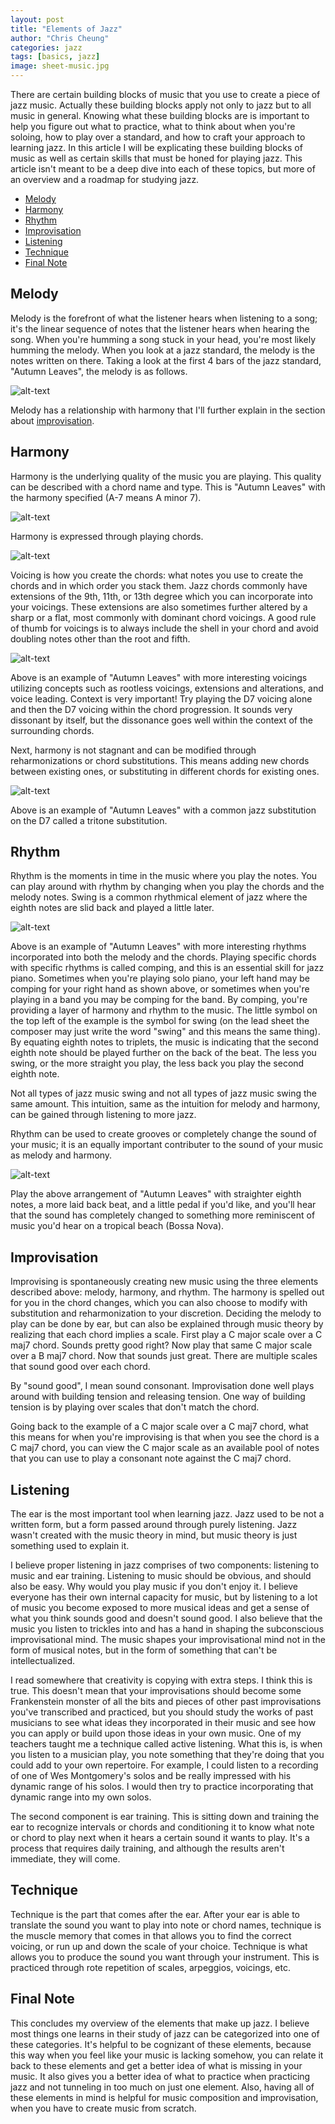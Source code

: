 ```yaml
---
layout: post
title: "Elements of Jazz"
author: "Chris Cheung"
categories: jazz
tags: [basics, jazz]
image: sheet-music.jpg
---
```


There are certain building blocks of music that you use to create a piece of jazz music. Actually these building blocks apply not only to jazz but to all music in general. Knowing what these building blocks are is important to help you figure out what to practice, what to think about when you're soloing, how to play over a standard, and how to craft your approach to learning jazz. In this article I will be explicating these building blocks of music as well as certain skills that must be honed for playing jazz. This article isn't meant to be a deep dive into each of these topics, but more of an overview and a roadmap for studying jazz.

- [Melody](#melody)
- [Harmony](#harmony)
- [Rhythm](#rhythm)
- [Improvisation](#improvisation)
- [Listening](#listening)
- [Technique](#technique)
- [Final Note](#final-note)

## Melody

Melody is the forefront of what the listener hears when listening to a song; it's the linear sequence of notes that the listener hears when hearing the song. When you're humming a song stuck in your head, you're most likely humming the melody. When you look at a jazz standard, the melody is the notes written on there. Taking a look at the first 4 bars of the jazz standard, "Autumn Leaves", the melody is as follows.

![alt-text]({{site.github.url}}/assets/img/elements-of-jazz/autumn-leaves-melody.png "Melody of Autumn Leaves")

Melody has a relationship with harmony that I'll further explain in the section about [improvisation](#improvisation).

## Harmony

Harmony is the underlying quality of the music you are playing. This quality can be described with a chord name and type. This is "Autumn Leaves" with the harmony specified (A-7 means A minor 7).

![alt-text]({{site.github.url}}/assets/img/elements-of-jazz/autumn-leaves-chord-names.png "Autumn Leaves with Chord Names")

Harmony is expressed through playing chords.

![alt-text]({{site.github.url}}/assets/img/elements-of-jazz/autumn-leaves-block-chords.png "Autumn Leaves with Block Chords")

Voicing is how you create the chords: what notes you use to create the chords and in which order you stack them. Jazz chords commonly have extensions of the 9th, 11th, or 13th degree which you can incorporate into your voicings. These extensions are also sometimes further altered by a sharp or a flat, most commonly with dominant chord voicings. A good rule of thumb for voicings is to always include the shell in your chord and avoid doubling notes other than the root and fifth.

![alt-text]({{site.github.url}}/assets/img/elements-of-jazz/autumn-leaves-voicings.png "Autumn Leaves with Different Voicings")

Above is an example of "Autumn Leaves" with more interesting voicings utilizing concepts such as rootless voicings, extensions and alterations, and voice leading. Context is very important! Try playing the D7 voicing alone and then the D7 voicing within the chord progression. It sounds very dissonant by itself, but the dissonance goes well within the context of the surrounding chords.

Next, harmony is not stagnant and can be modified through reharmonizations or chord substitutions. This means adding new chords between existing ones, or substituting in different chords for existing ones.

![alt-text]({{site.github.url}}/assets/img/elements-of-jazz/autumn-leaves-tritone-sub.png "Autumn Leaves with Tritone Substition")

Above is an example of "Autumn Leaves" with a common jazz substitution on the D7 called a tritone substitution.

## Rhythm

Rhythm is the moments in time in the music where you play the notes. You can play around with rhythm by changing when you play the chords and the melody notes. Swing is a common rhythmical element of jazz where the eighth notes are slid back and played a little later.

![alt-text]({{site.github.url}}/assets/img/elements-of-jazz/autumn-leaves-swing.png "Autumn Leaves with Swing")

Above is an example of "Autumn Leaves" with more interesting rhythms incorporated into both the melody and the chords. Playing specific chords with specific rhythms is called comping, and this is an essential skill for jazz piano. Sometimes when you're playing solo piano, your left hand may be comping for your right hand as shown above, or sometimes when you're playing in a band you may be comping for the band. By comping, you're providing a layer of harmony and rhythm to the music. The little symbol on the top left of the example is the symbol for swing (on the lead sheet the composer may just write the word "swing" and this means the same thing). By equating eighth notes to triplets, the music is indicating that the second eighth note should be played further on the back of the beat. The less you swing, or the more straight you play, the less back you play the second eighth note.

Not all types of jazz music swing and not all types of jazz music swing the same amount. This intuition, same as the intuition for melody and harmony, can be gained through listening to more jazz. 

Rhythm can be used to create grooves or completely change the sound of your music; it is an equally important contributer to the sound of your music as melody and harmony.

![alt-text]({{site.github.url}}/assets/img/elements-of-jazz/autumn-leaves-bossa.png "Autumn Leaves in Bossa Nova")

Play the above arrangement of "Autumn Leaves" with straighter eighth notes, a more laid back beat, and a little pedal if you'd like, and you'll hear that the sound has completely changed to something more reminiscent of music you'd hear on a tropical beach (Bossa Nova). 

## Improvisation

Improvising is spontaneously creating new music using the three elements described above: melody, harmony, and rhythm. The harmony is spelled out for you in the chord changes, which you can also choose to modify with substitution and reharmonization to your discretion. Deciding the melody to play can be done by ear, but can also be explained through music theory by realizing that each chord implies a scale. First play a C major scale over a C maj7 chord. Sounds pretty good right? Now play that same C major scale over a B maj7 chord. Now that sounds just great. There are multiple scales that sound good over each chord.

By "sound good", I mean sound consonant. Improvisation done well plays around with building tension and releasing tension. One way of building tension is by playing over scales that don't match the chord.

Going back to the example of a C major scale over a C maj7 chord, what this means for when you're improvising is that when you see the chord is a C maj7 chord, you can view the C major scale as an available pool of notes that you can use to play a consonant note against the C maj7 chord.

## Listening

The ear is the most important tool when learning jazz. Jazz used to be not a written form, but a form passed around through purely listening. Jazz wasn't created with the music theory in mind, but music theory is just something used to explain it.

I believe proper listening in jazz comprises of two components: listening to music and ear training. Listening to music should be obvious, and should also be easy. Why would you play music if you don't enjoy it. I believe everyone has their own internal capacity for music, but by listening to a lot of music you become exposed to more musical ideas and get a sense of what you think sounds good and doesn't sound good. I also believe that the music you listen to trickles into and has a hand in shaping the subconscious improvisational mind. The music shapes your improvisational mind not in the form of musical notes, but in the form of something that can't be intellectualized.

I read somewhere that creativity is copying with extra steps. I think this is true. This doesn't mean that your improvisations should become some Frankenstein monster of all the bits and pieces of other past improvisations you've transcribed and practiced, but you should study the works of past musicians to see what ideas they incorporated in their music and see how you can apply or build upon those ideas in your own music. One of my teachers taught me a technique called active listening. What this is, is when you listen to a musician play, you note something that they're doing that you could add to your own repertoire. For example, I could listen to a recording of one of Wes Montgomery's solos and be really impressed with his dynamic range of his solos. I would then try to practice incorporating that dynamic range into my own solos.

The second component is ear training. This is sitting down and training the ear to recognize intervals or chords and conditioning it to know what note or chord to play next when it hears a certain sound it wants to play. It's a process that requires daily training, and although the results aren't immediate, they will come.

## Technique

Technique is the part that comes after the ear. After your ear is able to translate the sound you want to play into note or chord names, technique is the muscle memory that comes in that allows you to find the correct voicing, or run up and down the scale of your choice. Technique is what allows you to produce the sound you want through your instrument. This is practiced through rote repetition of scales, arpeggios, voicings, etc.

## Final Note

This concludes my overview of the elements that make up jazz. I believe most things one learns in their study of jazz can be categorized into one of these categories. It's helpful to be cognizant of these elements, because this way when you feel like your music is lacking somehow, you can relate it back to these elements and get a better idea of what is missing in your music. It also gives you a better idea of what to practice when practicing jazz and not tunneling in too much on just one element. Also, having all of these elements in mind is helpful for music composition and improvisation, when you have to create music from scratch.